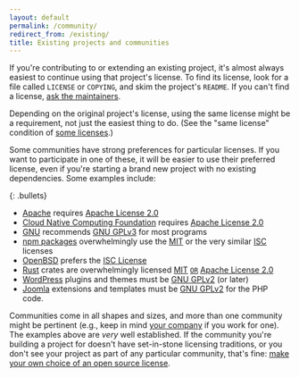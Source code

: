 ```yaml
---
layout: default
permalink: /community/
redirect_from: /existing/
title: Existing projects and communities
---
```


If you're contributing to or extending an existing project, it's almost always easiest to continue using that project's license. To find its license, look for a file called `LICENSE` or `COPYING`, and skim the project's `README`. If you can't find a license, [ask the maintainers](/no-permission/#for-users).

Depending on the original project's license, using the same license might be a requirement, not just the easiest thing to do. (See the "same license" condition of [some licenses](/licenses/).)

Some communities have strong preferences for particular licenses. If you want to participate in one of these, it will be easier to use their preferred license, even if you're starting a brand new project with no existing dependencies. Some examples include:

{: .bullets}

* [Apache](https://www.apache.org/licenses/) requires [Apache License 2.0](/licenses/apache-2.0/)
* [Cloud Native Computing Foundation](https://github.com/cncf/foundation/blob/main/charter.md#11-ip-policy) requires [Apache License 2.0](/licenses/apache-2.0/)
* [GNU](https://www.gnu.org/licenses/license-recommendations.html) recommends [GNU GPLv3](/licenses/gpl-3.0/) for most programs
* [npm packages](https://libraries.io/search?platforms=npm) overwhelmingly use the [MIT](/licenses/mit/) or the very similar [ISC](/licenses/isc) licenses
* [OpenBSD](https://www.openbsd.org/policy.html) prefers the [ISC License](/licenses/isc/)
* [Rust](https://rust-lang.github.io/api-guidelines/necessities.html#crate-and-its-dependencies-have-a-permissive-license-c-permissive) crates are overwhelmingly licensed [MIT](/licenses/mit/) [`OR`](https://spdx.github.io/spdx-spec/v2.3/SPDX-license-expressions/#d42-disjunctive-or-operator) [Apache License 2.0](/licenses/apache-2.0/)
* [WordPress](https://wordpress.org/about/license/) plugins and themes must be [GNU GPLv2](/licenses/gpl-2.0/) (or later)
* [Joomla](https://tm.joomla.org/joomla-license-faq.html#can-i-release-an-extension-under-a-non-gpl-license) extensions and templates must be [GNU GPLv2](/licenses/gpl-2.0/) for the PHP code.

Communities come in all shapes and sizes, and more than one community might be pertinent (e.g., keep in mind [your company](https://opensource.guide/legal/#what-does-my-companys-legal-team-need-to-know) if you work for one). The examples above are *very* well established. If the community you're building a project for doesn't have set-in-stone licensing traditions, or you don't see your project as part of any particular community, that's fine: [make your own choice of an open source license](/).
